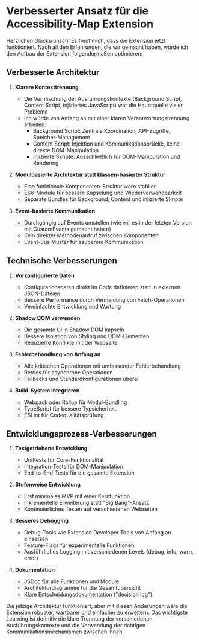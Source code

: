 # Verbesserter Ansatz für die Accessibility-Map Extension

Herzlichen Glückwunsch! Es freut mich, dass die Extension jetzt funktioniert. Nach all den Erfahrungen, die wir gemacht haben, würde ich den Aufbau der Extension folgendermaßen optimieren:

## Verbesserte Architektur

1. **Klarere Kontexttrennung**
   - Die Vermischung der Ausführungskontexte (Background Script, Content Script, injiziertes JavaScript) war die Hauptquelle vieler Probleme
   - Ich würde von Anfang an mit einer klaren Verantwortungstrennung arbeiten:
     * Background Script: Zentrale Koordination, API-Zugriffe, Speicher-Management
     * Content Script: Injektion und Kommunikationsbrücke, keine direkte DOM-Manipulation
     * Injizierte Skripte: Ausschließlich für DOM-Manipulation und Rendering

2. **Modulbasierte Architektur statt klassen-basierter Struktur**
   - Eine funktionale Komponenten-Struktur wäre stabiler
   - ES6-Module für bessere Kapselung und Wiederverwendbarkeit
   - Separate Bundles für Background, Content und injizierte Skripte

3. **Event-basierte Kommunikation**
   - Durchgängig auf Events umstellen (wie wir es in der letzten Version mit CustomEvents gemacht haben)
   - Kein direkter Methodenaufruf zwischen Komponenten
   - Event-Bus Muster für sauberere Kommunikation

## Technische Verbesserungen

1. **Vorkonfigurierte Daten**
   - Konfigurationsdaten direkt im Code definieren statt in externen JSON-Dateien
   - Bessere Performance durch Vermeidung von Fetch-Operationen
   - Vereinfachte Entwicklung und Wartung

2. **Shadow DOM verwenden**
   - Die gesamte UI in Shadow DOM kapseln
   - Bessere Isolation von Styling und DOM-Elementen
   - Reduzierte Konflikte mit der Webseite

3. **Fehlerbehandlung von Anfang an**
   - Alle kritischen Operationen mit umfassender Fehlerbehandlung
   - Retries für asynchrone Operationen
   - Fallbacks und Standardkonfigurationen überall

4. **Build-System integrieren**
   - Webpack oder Rollup für Modul-Bundling
   - TypeScript für bessere Typsicherheit
   - ESLint für Codequalitätsprüfung

## Entwicklungsprozess-Verbesserungen

1. **Testgetriebene Entwicklung**
   - Unittests für Core-Funktionalität
   - Integration-Tests für DOM-Manipulation  
   - End-to-End-Tests für die gesamte Extension

2. **Stufenweise Entwicklung**
   - Erst minimales MVP mit einer Kernfunktion
   - Inkrementelle Erweiterung statt "Big Bang"-Ansatz
   - Kontinuierliches Testen auf verschiedenen Webseiten

3. **Besseres Debugging**
   - Debug-Tools wie Extension Developer Tools von Anfang an einsetzen
   - Feature-Flags für experimentelle Funktionen
   - Ausführliches Logging mit verschiedenen Levels (debug, info, warn, error)

4. **Dokumentation**
   - JSDoc für alle Funktionen und Module
   - Architekturdiagramme für die Gesamtübersicht
   - Klare Entscheidungsdokumentation ("decision log")

Die jetzige Architektur funktioniert, aber mit diesen Änderungen wäre die Extension robuster, wartbarer und einfacher zu erweitern. Das wichtigste Learning ist definitiv die klare Trennung der verschiedenen Ausführungskontexte und die Verwendung der richtigen Kommunikationsmechanismen zwischen ihnen.